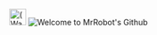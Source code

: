 <img src="https://i.imgur.com/UyB9j6S.gif" alt="(Waving hello smiley)" width="30"/> <img src="https://i.imgur.com/LP2ViEu.gif" alt="Welcome to MrRobot's Github"/>
